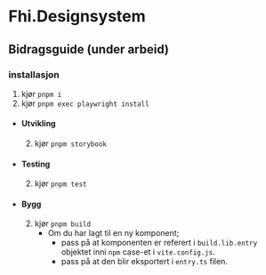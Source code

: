 # Fhi.Designsystem

## Bidragsguide (under arbeid)

### installasjon
1. kjør `pnpm i`
3. kjør `pnpm exec playwright install`

- #### Utvikling
  2. kjør `pnpm storybook`

- #### Testing
  2. kjør `pnpm test`

- #### Bygg
  2. kjør `pnpm build`
     - Om du har lagt til en ny komponent;
       - pass på at komponenten er referert i `build.lib.entry` objektet inni `npm` case-et i `vite.config.js`.
       - pass på at den blir eksportert i `entry.ts` filen.
